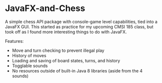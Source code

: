 # JavaFX-and-Chess
A simple chess API package with console-game level capabilities, tied into a JavaFX GUI. This started as practice for my upcoming CMSI 185 class, but took off as I found more interesting things to do with JavaFX.

Features:
- Move and turn checking to prevent illegal play
- History of moves
- Loading and saving of board states, turns, and history
- Togglable sounds
- No resources outside of built-in Java 8 libraries (aside from the 4 sounds)
